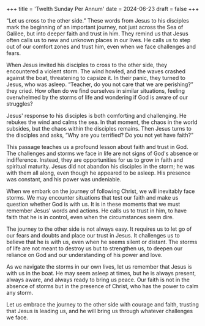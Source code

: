 +++
title = 'Twelth Sunday Per Annum'
date = 2024-06-23
draft = false
+++

“Let us cross to the other side.” These words from Jesus to his disciples mark the beginning of an important journey, not just across the Sea of Galilee, but into deeper faith and trust in him. They remind us that Jesus often calls us to new and unknown places in our lives. He calls us to step out of our comfort zones and trust him, even when we face challenges and fears.


When Jesus invited his disciples to cross to the other side, they encountered a violent storm. The wind howled, and the waves crashed against the boat, threatening to capsize it. In their panic, they turned to Jesus, who was asleep. “Teacher, do you not care that we are perishing?” they cried. How often do we find ourselves in similar situations, feeling overwhelmed by the storms of life and wondering if God is aware of our struggles?


Jesus' response to his disciples is both comforting and challenging. He rebukes the wind and calms the sea. In that moment, the chaos in the world subsides, but the chaos within the disciples remains. Then Jesus turns to the disciples and asks, “Why are you terrified? Do you not yet have faith?”


This passage teaches us a profound lesson about faith and trust in God. The challenges and storms we face in life are not signs of God's absence or indifference. Instead, they are opportunities for us to grow in faith and spiritual maturity. Jesus did not abandon his disciples in the storm; he was with them all along, even though he appeared to be asleep. His presence was constant, and his power was undeniable.


When we embark on the journey of following Christ, we will inevitably face storms. We may encounter situations that test our faith and make us question whether God is with us. It is in these moments that we must remember Jesus' words and actions. He calls us to trust in him, to have faith that he is in control, even when the circumstances seem dire.


The journey to the other side is not always easy. It requires us to let go of our fears and doubts and place our trust in Jesus. It challenges us to believe that he is with us, even when he seems silent or distant. The storms of life are not meant to destroy us but to strengthen us, to deepen our reliance on God and our understanding of his power and love.


As we navigate the storms in our own lives, let us remember that Jesus is with us in the boat. He may seem asleep at times, but he is always present, always aware, and always ready to bring us peace. Our faith is not in the absence of storms but in the presence of Christ, who has the power to calm any storm.


Let us embrace the journey to the other side with courage and faith, trusting that Jesus is leading us, and he will bring us through whatever challenges we face.
